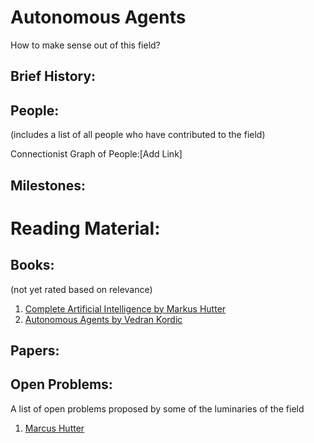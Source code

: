 # Autonomous Agents
How to make sense out of this field?

## Brief History:


## People: 
(includes a list of all people who have contributed to the field)

Connectionist Graph of People:[Add Link]

## Milestones:

# Reading Material: 

## Books: 
(not yet rated based on relevance)
1. [Complete Artificial Intelligence by Markus Hutter](https://www.amazon.com/gp/product/3540221395)
2. [Autonomous Agents by Vedran Kordic](https://www.intechopen.com/books/autonomous-agents)

## Papers: 

## Open Problems:
A list of open problems proposed by some of the luminaries of the field

1. [Marcus Hutter](https://github.com/abi-aryan/autonomous-agents/tree/master/Open%20Problems/Markus%20Hutter#problem-23-martin-l%C3%B6f-random-sequences-and-convergence)
